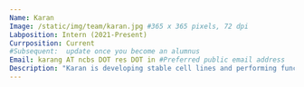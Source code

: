 ```yaml
---
Name: Karan
Image: /static/img/team/karan.jpg #365 x 365 pixels, 72 dpi
Labposition: Intern (2021-Present)
Currposition: Current
#Subsequent:  update once you become an alumnus
Email: karang AT ncbs DOT res DOT in #Preferred public email address
Description: "Karan is developing stable cell lines and performing functional assays on cell-cell junctions. He is working in our collaborator Prof Sorab Dalal's lab at ACTREC, Mumbai."
---
```


